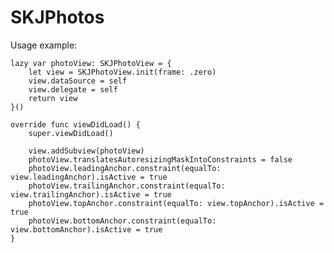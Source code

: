 # SKJPhotos

Usage example:

	lazy var photoView: SKJPhotoView = {
		let view = SKJPhotoView.init(frame: .zero)
		view.dataSource = self
		view.delegate = self
		return view
	}()

	override func viewDidLoad() {
		super.viewDidLoad()

		view.addSubview(photoView)
		photoView.translatesAutoresizingMaskIntoConstraints = false
		photoView.leadingAnchor.constraint(equalTo: view.leadingAnchor).isActive = true
		photoView.trailingAnchor.constraint(equalTo: view.trailingAnchor).isActive = true
		photoView.topAnchor.constraint(equalTo: view.topAnchor).isActive = true
		photoView.bottomAnchor.constraint(equalTo: view.bottomAnchor).isActive = true
	}
